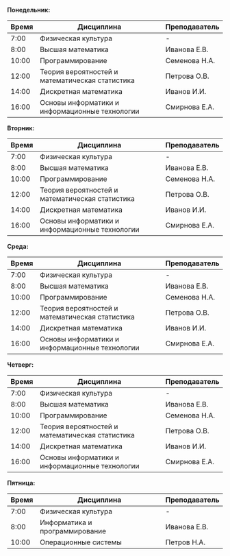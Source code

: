 **Понедельник:**

| Время  | Дисциплина              | Преподаватель |
|--------|-------------------------|--------------|
| 7:00   | Физическая культура      | -            |
| 8:00   | Высшая математика        | Иванова Е.В. |
| 10:00  | Программирование         | Семенова Н.А.|
| 12:00  | Теория вероятностей и математическая статистика | Петрова О.В.|
| 14:00  | Дискретная математика    | Иванов И.И.  |
| 16:00  | Основы информатики и информационные технологии     | Смирнова Е.А.    |

**Вторник:**

| Время  | Дисциплина              | Преподаватель |
|--------|-------------------------|--------------|
| 7:00   | Физическая культура      | -            |
| 8:00   | Высшая математика        | Иванова Е.В. |
| 10:00  | Программирование         | Семенова Н.А.|
| 12:00  | Теория вероятностей и математическая статистика | Петрова О.В.|
| 14:00  | Дискретная математика    | Иванов И.И.  |
| 16:00  | Основы информатики и информационные технологии     | Смирнова Е.А.    |

**Среда:**

| Время  | Дисциплина              | Преподаватель |
|--------|-------------------------|--------------|
| 7:00   | Физическая культура      | -            |
| 8:00   | Высшая математика        | Иванова Е.В. |
| 10:00  | Программирование         | Семенова Н.А.|
| 12:00  | Теория вероятностей и математическая статистика | Петрова О.В.|
| 14:00  | Дискретная математика    | Иванов И.И.  |
| 16:00  | Основы информатики и информационные технологии     | Смирнова Е.А.    |

**Четверг:**

| Время  | Дисциплина              | Преподаватель |
|--------|-------------------------|--------------|
| 7:00   | Физическая культура      | -            |
| 8:00   | Высшая математика        | Иванова Е.В. |
| 10:00  | Программирование         | Семенова Н.А.|
| 12:00  | Теория вероятностей и математическая статистика | Петрова О.В.|
| 14:00  | Дискретная математика    | Иванов И.И.  |
| 16:00  | Основы информатики и информационные технологии     | Смирнова Е.А.    |

**Пятница:**

| Время  | Дисциплина                       | Преподаватель |
|--------|----------------------------------|--------------|
| 7:00   | Физическая культура               | -            |
| 8:00   | Информатика и программирование    | Иванова Е.В. |
| 10:00  | Операционные системы              | Петров Н.А.
